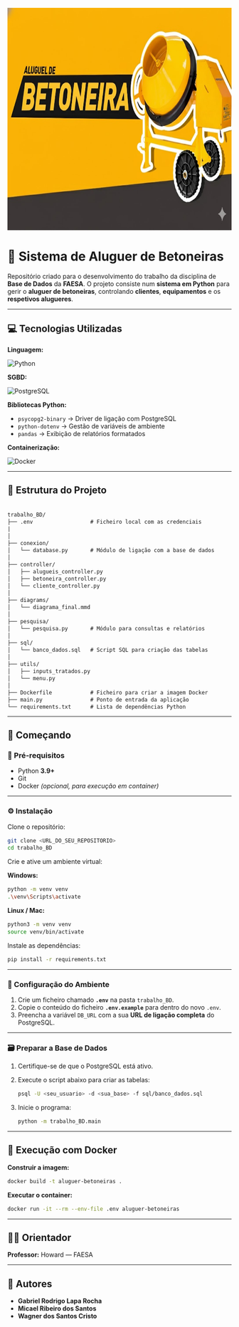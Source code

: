 
<p align="center">
  <img src="./assets/banner.jpg" alt="Sistema de Aluguer de Betoneiras" height="500">
</p>

# 🧱 Sistema de Aluguer de Betoneiras

Repositório criado para o desenvolvimento do trabalho da disciplina de **Base de Dados** da **FAESA**.
O projeto consiste num **sistema em Python** para gerir o **aluguer de betoneiras**, controlando **clientes**, **equipamentos** e os **respetivos alugueres**.

---

## 💻 Tecnologias Utilizadas

**Linguagem:**

<img src="https://img.shields.io/badge/Python-3.9+-blue?logo=python&logoColor=white" alt="Python">

**SGBD:**

<img src="https://img.shields.io/badge/PostgreSQL-15-blue?logo=postgresql&logoColor=white" alt="PostgreSQL">

**Bibliotecas Python:**

* `psycopg2-binary` → Driver de ligação com PostgreSQL
* `python-dotenv` → Gestão de variáveis de ambiente
* `pandas` → Exibição de relatórios formatados

**Containerização:**

<img src="https://img.shields.io/badge/Docker-Suportado-2496ED?logo=docker&logoColor=white" alt="Docker">

---

## 📂 Estrutura do Projeto

```

trabalho_BD/
├── .env                  # Ficheiro local com as credenciais
|
│
├── conexion/
│   └── database.py       # Módulo de ligação com a base de dados
│
├── controller/
│   ├── alugueis_controller.py
│   ├── betoneira_controller.py
│   └── cliente_controller.py
│
├── diagrams/
│   └── diagrama_final.mmd
│
├── pesquisa/
│   └── pesquisa.py       # Módulo para consultas e relatórios
│
├── sql/
│   └── banco_dados.sql   # Script SQL para criação das tabelas
│
├── utils/
│   ├── inputs_tratados.py
│   └── menu.py
│
├── Dockerfile            # Ficheiro para criar a imagem Docker
├── main.py               # Ponto de entrada da aplicação
└── requirements.txt      # Lista de dependências Python

````

---

## 🚀 Começando

### 🧩 Pré-requisitos

* Python **3.9+**
* Git
* Docker *(opcional, para execução em container)*

---

### ⚙️ Instalação

Clone o repositório:

```bash
git clone <URL_DO_SEU_REPOSITORIO>
cd trabalho_BD
````

Crie e ative um ambiente virtual:

**Windows:**

```bash
python -m venv venv
.\venv\Scripts\activate
```

**Linux / Mac:**

```bash
python3 -m venv venv
source venv/bin/activate
```

Instale as dependências:

```bash
pip install -r requirements.txt
```

---

### 🔧 Configuração do Ambiente

1. Crie um ficheiro chamado **`.env`** na pasta `trabalho_BD`.
2. Copie o conteúdo do ficheiro **`.env.example`** para dentro do novo `.env`.
3. Preencha a variável `DB_URL` com a sua **URL de ligação completa** do PostgreSQL.

---

### 🗃️ Preparar a Base de Dados

1. Certifique-se de que o PostgreSQL está ativo.
2. Execute o script abaixo para criar as tabelas:

   ```bash
   psql -U <seu_usuario> -d <sua_base> -f sql/banco_dados.sql
   ```
3. Inicie o programa:

   ```bash
   python -m trabalho_BD.main
   ```

---

## 🐳 Execução com Docker

**Construir a imagem:**

```bash
docker build -t aluguer-betoneiras .
```

**Executar o container:**

```bash
docker run -it --rm --env-file .env aluguer-betoneiras
```

---

## 👨‍🏫 Orientador

**Professor:** Howard — FAESA

---

## 👥 Autores

* **Gabriel Rodrigo Lapa Rocha**
* **Micael Ribeiro dos Santos**
* **Wagner dos Santos Cristo**
